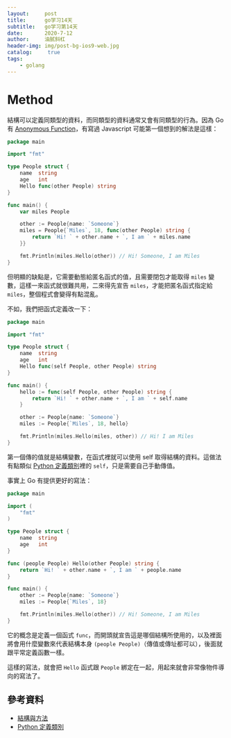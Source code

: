 ```yaml
---
layout:     post
title:      go学习14天
subtitle:   go学习第14天
date:       2020-7-12
author:     油腻斜杠
header-img: img/post-bg-ios9-web.jpg
catalog: 	 true
tags:
    - golang
---
```



# Method

結構可以定義同類型的資料，而同類型的資料通常又會有同類型的行為。因為 Go 有 [Anonymous Function][Day 12]，有寫過 Javascript 可能第一個想到的解法是這樣：

```go
package main

import "fmt"

type People struct {
	name  string
	age   int
	Hello func(other People) string
}

func main() {
	var miles People

	other := People{name: `Someone`}
	miles = People{`Miles`, 18, func(other People) string {
		return `Hi! ` + other.name + `, I am ` + miles.name
	}}

	fmt.Println(miles.Hello(other)) // Hi! Someone, I am Miles
}
```

但明顯的缺點是，它需要動態給匿名函式的值，且需要閉包才能取得 `miles` 變數，這樣一來函式就很難共用，二來得先宣告 `miles`，才能把匿名函式指定給 `miles`，整個程式會變得有點混亂。

不如，我們把函式定義改一下：

```go
package main

import "fmt"

type People struct {
	name  string
	age   int
	Hello func(self People, other People) string
}

func main() {
	hello := func(self People, other People) string {
		return `Hi! ` + other.name + `, I am ` + self.name
	}

	other := People{name: `Someone`}
	miles := People{`Miles`, 18, hello}

	fmt.Println(miles.Hello(miles, other)) // Hi! I am Miles
}
```

第一個傳的值就是結構變數，在函式裡就可以使用 self 取得結構的資料。這做法有點類似 [Python 定義類別][]裡的 `self`，只是需要自己手動傳值。

事實上 Go 有提供更好的寫法：

```go
package main

import (
	"fmt"
)

type People struct {
	name  string
	age   int
}

func (people People) Hello(other People) string {
	return `Hi! ` + other.name + `, I am ` + people.name
}

func main() {
	other := People{name: `Someone`}
	miles := People{`Miles`, 18}

	fmt.Println(miles.Hello(other)) // Hi! Someone, I am Miles
}
```

它的概念是定義一個函式 `func`，而開頭就宣告這是哪個結構所使用的，以及裡面將會用什麼變數來代表結構本身 `(people People)`（傳值或傳址都可以），後面就跟平常定義函數一樣。

這樣的寫法，就會把 `Hello` 函式跟 `People` 綁定在一起，用起來就會非常像物件導向的寫法了。

## 參考資料

* [結構與方法](https://openhome.cc/Gossip/Go/Method.html)
* [Python 定義類別][]

[Python 定義類別]: https://openhome.cc/Gossip/Python/Class.html
[Day 12]: day12.md

